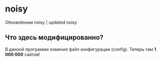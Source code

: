 # noisy
Обновлённая noisy | updated noisy

## Что здесь модифицированно?

В данной программе изменил файл конфигурации (config). Теперь там **1 000 000** сайтов!

